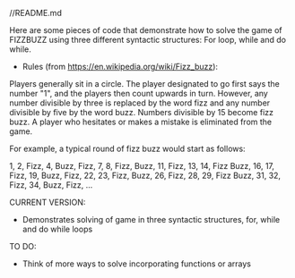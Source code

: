 //README.md

Here are some pieces of code that demonstrate how to solve the game of FIZZBUZZ using three different syntactic structures: For loop, while and do while.

- Rules (from https://en.wikipedia.org/wiki/Fizz_buzz):

Players generally sit in a circle. The player designated to go first says the number "1", and the players then count upwards in turn. However, any number divisible by three is replaced by the word fizz and any number divisible by five by the word buzz. Numbers divisible by 15 become fizz buzz. A player who hesitates or makes a mistake is eliminated from the game.

For example, a typical round of fizz buzz would start as follows:

1, 2, Fizz, 4, Buzz, Fizz, 7, 8, Fizz, Buzz, 11, Fizz, 13, 14, Fizz Buzz, 16, 17, Fizz, 19, Buzz, Fizz, 22, 23, Fizz, Buzz, 26, Fizz, 28, 29, Fizz Buzz, 31, 32, Fizz, 34, Buzz, Fizz, ...

CURRENT VERSION:
- Demonstrates solving of game in three syntactic structures, for, while and do while loops

TO DO:
- Think of more ways to solve incorporating functions or arrays
